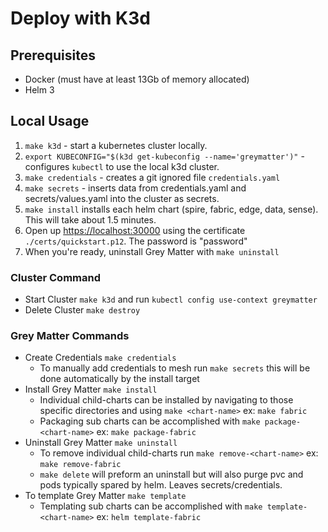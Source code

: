 # Deploy with K3d

## Prerequisites

- Docker (must have at least 13Gb of memory allocated)
- Helm 3

## Local Usage

1. `make k3d` - start a kubernetes cluster locally.
1. `export KUBECONFIG="$(k3d get-kubeconfig --name='greymatter')"` - configures `kubectl` to use the local k3d cluster.
1. `make credentials` - creates a git ignored file `credentials.yaml`
1. `make secrets` - inserts data from credentials.yaml and secrets/values.yaml into the cluster as secrets.
1. `make install` installs each helm chart (spire, fabric, edge, data, sense). This will take about 1.5 minutes.
1. Open up <https://localhost:30000> using the certificate `./certs/quickstart.p12`. The password is "password"
1. When you're ready, uninstall Grey Matter with `make uninstall`

### Cluster Command

- Start Cluster `make k3d` and run `kubectl config use-context greymatter`
- Delete Cluster `make destroy`

### Grey Matter Commands

- Create Credentials `make credentials`
  - To manually add credentials to mesh run `make secrets` this will be done automatically by the install target
- Install Grey Matter `make install`
  - Individual child-charts can be installed by navigating to those specific directories and using `make <chart-name>` ex: `make fabric`
  - Packaging sub charts can be accomplished with `make package-<chart-name>` ex: `make package-fabric`
- Uninstall Grey Matter `make uninstall`
  - To remove individual child-charts run `make remove-<chart-name>` ex: `make remove-fabric`
  - `make delete` will preform an uninstall but will also purge pvc and pods typically spared by helm.  Leaves secrets/credentials.
- To template Grey Matter `make template`
  - Templating sub charts can be accomplished with `make template-<chart-name>` ex: `helm template-fabric`
